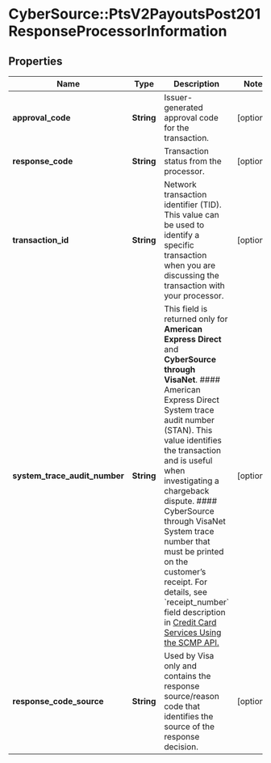 # CyberSource::PtsV2PayoutsPost201ResponseProcessorInformation

## Properties
Name | Type | Description | Notes
------------ | ------------- | ------------- | -------------
**approval_code** | **String** | Issuer-generated approval code for the transaction. | [optional] 
**response_code** | **String** | Transaction status from the processor. | [optional] 
**transaction_id** | **String** | Network transaction identifier (TID). This value can be used to identify a specific transaction when you are discussing the transaction with your processor.  | [optional] 
**system_trace_audit_number** | **String** | This field is returned only for **American Express Direct** and **CyberSource through VisaNet**.  #### American Express Direct  System trace audit number (STAN). This value identifies the transaction and is useful when investigating a chargeback dispute.  #### CyberSource through VisaNet  System trace number that must be printed on the customer’s receipt.  For details, see &#x60;receipt_number&#x60; field description in [Credit Card Services Using the SCMP API.](https://apps.cybersource.com/library/documentation/dev_guides/CC_Svcs_SCMP_API/html/)  | [optional] 
**response_code_source** | **String** | Used by Visa only and contains the response source/reason code that identifies the source of the response decision.  | [optional] 


